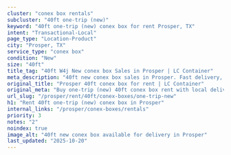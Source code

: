```yaml
---
cluster: "conex box rentals"
subcluster: "40ft one-trip (new)"
keyword: "40ft one-trip (new) conex box for rent Prosper, TX"
intent: "Transactional-Local"
page_type: "Location-Product"
city: "Prosper, TX"
service_type: "conex box"
condition: "New"
size: "40ft"
title_tag: "40ft W4j New conex box Sales in Prosper | LC Container"
meta_description: "40ft new conex box sales in Prosper. Fast delivery, competitive pricing. Serving conex boxes area. Quote ID: 26G. Call (214) 524-4168 for your free quote today."
original_title: "Prosper 40ft conex box for rent | LC Container"
original_meta: "Buy one-trip (new) 40ft conex box rent with local delivery in Prosper, TX. LC Container — local Since 2003. Request a fast quote today."
url_slug: "/prosper/rent/40ft/conex-boxes/one-trip-new"
h1: "Rent 40ft one-trip (new) conex box in Prosper"
internal_links: "/prosper/conex-boxes/rentals"
priority: 3
notes: "2"
noindex: true
image_alt: "40ft new conex box available for delivery in Prosper"
last_updated: "2025-10-20"
---
```


<!-- TODO: Add unique city/inventory copy, images, and internal links here. -->
